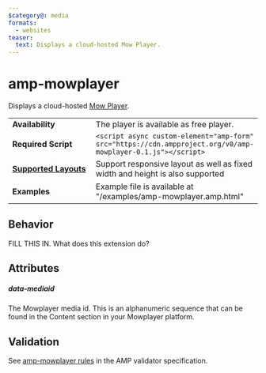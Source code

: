 ```yaml
---
$category@: media
formats:
  - websites
teaser:
  text: Displays a cloud-hosted Mow Player.
---
```


<!--
Copyright 2018 The AMP HTML Authors. All Rights Reserved.

Licensed under the Apache License, Version 2.0 (the "License");
you may not use this file except in compliance with the License.
You may obtain a copy of the License at

      http://www.apache.org/licenses/LICENSE-2.0

Unless required by applicable law or agreed to in writing, software
distributed under the License is distributed on an "AS-IS" BASIS,
WITHOUT WARRANTIES OR CONDITIONS OF ANY KIND, either express or implied.
See the License for the specific language governing permissions and
limitations under the License.
-->

# amp-mowplayer

Displays a cloud-hosted <a href="https://mowplayer.com/">Mow Player</a>.

<table>
  <tr>
    <td width="40%"><strong>Availability</strong></td>
    <td>The player is available as free player.</td>
  </tr>
  <tr>
    <td width="40%"><strong>Required Script</strong></td>
    <td><code>&lt;script async custom-element="amp-form" src="https://cdn.ampproject.org/v0/amp-mowplayer-0.1.js">&lt;/script></code></td>
  </tr>
  <tr>
    <td class="col-fourty"><strong><a href="https://amp.dev/documentation/guides-and-tutorials/develop/style_and_layout/control_layout">Supported Layouts</a></strong></td>
    <td>Support responsive layout as well as fixed width and height is also supported</td>
  </tr>
  <tr>
    <td width="40%"><strong>Examples</strong></td>
    <td>Example file is available at "/examples/amp-mowplayer.amp.html" </td>
  </tr>
</table>

## Behavior

FILL THIS IN. What does this extension do?

## Attributes

##### data-mediaid

The Mowplayer media id. This is an alphanumeric sequence that can be found in the Content section in your Mowplayer platform.

## Validation

See [amp-mowplayer rules](https://github.com/ampproject/amphtml/blob/master/extensions/amp-mowplayer/validator-amp-mowplayer.protoascii) in the AMP validator specification.
